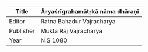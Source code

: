 |Title | Āryaśrīgrahamātṛkā nāma dhāraṇī 
| --- | --- 
|Editor | Ratna Bahadur Vajracharya
|Publisher | Mukta Raj Vajracharya
|Year | N.S 1080